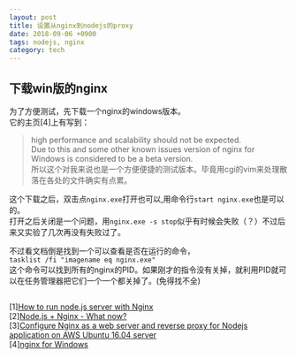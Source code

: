 ```yaml
---
layout: post
title: 设置从nginx到nodejs的proxy
date: 2018-09-06 +0900
tags: nodejs, nginx
category: tech
---
```


## 下载win版的nginx

为了方便测试，先下载一个nginx的windows版本。  
它的主页[4]上有写到：
> high performance and scalability should not be expected.  
> Due to this and some other known issues version of nginx for Windows is considered to be a beta version.  
所以这个对我来说也是一个方便便捷的测试版本。毕竟用cgi的vim来处理散落在各处的文件确实有点累。  

这个下载之后，双击点```nginx.exe```打开也可以,用命令行```start nginx.exe```也是可以的。  
打开之后关闭是一个问题，用```nginx.exe -s stop```似乎有时候会失败（？）不过后来又实验了几次再没有失败过了。

不过看文档倒是找到一个可以查看是否在运行的命令，  
```tasklist /fi "imagename eq nginx.exe"```  
这个命令可以找到所有的nginx的PID。如果刚才的指令没有关掉，就利用PID就可以在任务管理器把它们一个一个都关掉了。(免得找不全)

## 

[1][How to run node.js server with Nginx](https://www.digitalocean.com/community/questions/how-to-run-node-js-server-with-nginx)  
[2][Node.js + Nginx - What now?](https://stackoverflow.com/questions/5009324/node-js-nginx-what-now)  
[3][Configure Nginx as a web server and reverse proxy for Nodejs application on AWS Ubuntu 16.04 server](https://medium.com/@utkarsh_verma/configure-nginx-as-a-web-server-and-reverse-proxy-for-nodejs-application-on-aws-ubuntu-16-04-server-872922e21d38)  
[4][nginx for Windows](https://nginx.org/en/docs/windows.html)

